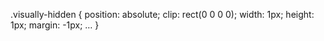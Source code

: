 .visually-hidden {
  position: absolute;
  clip: rect(0 0 0 0);
  width: 1px;
  height: 1px;
  margin: -1px;
  …
}